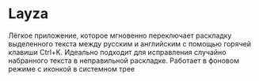 # Layza
Лёгкое приложение, которое мгновенно переключает раскладку выделенного текста между русским и английским с помощью горячей клавиши Ctrl+K. Идеально подходит для исправления случайно набранного текста в неправильной раскладке. Работает в фоновом режиме с иконкой в системном трее
